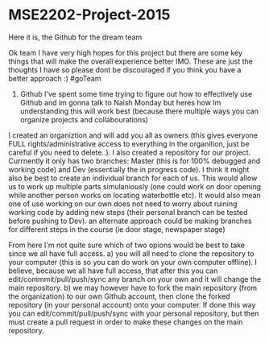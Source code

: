 # MSE2202-Project-2015
Here it is, the Github for the dream team 

Ok team I have very high hopes for this project but there are some key things that will make the overall experience better IMO. 
These are just the thoughts I have so please dont be discouraged if you think you have a better approach :) #goTeam

1) Github
I've spent some time trying to figure out how to effectively use Github and im gonna talk to Naish Monday but heres how Im understanding this will work best (because there multiple ways you can organize projects and collabourations)
  
  I created an organiztion and will add you all as owners (this gives everyone FULL rights/administrative access to everything in the organition, just be careful if you need to delete..). I also created a repository for our project. Currnently it only has two branches: Master (this is for 100% debugged and working code) and Dev (essentially the in progress code). I think it might also be best to create an individual branch for each of us. This would allow us to work up multiple parts simulaniously (one could work on door opening while another person works on locating waterbottle etc). It would also mean one of use working on our own does not need to worry about ruining working code by adding new steps (their personal branch can be tested before pushing to Dev). an alternate approach could be making branches for different steps in the course (ie door stage, newspaper stage) 

  From here I'm not quite sure which of two opions would be best to take since we all have full access. 
    a) you will all need to clone the repository to your computer (this is so you can do work on your own computer offline).
  I believe, because we all have full access, that after this you can edit/commmit/pull/push/sync any branch on your own    and   it will change the main repository.
    b) we may however have to fork the main repository (from the organization) to our own Github account, then clone the forked   repository (in your personal account) onto your computer. If done this way you can edit/commit/pull/push/sync with your         personal repository, but then must create a pull request in order to make these changes on the main repository. 
